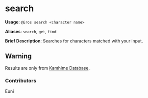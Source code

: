 # search

**Usage**: `@Eros search <character name>`

**Aliases**: `search`, `get`, `find`

**Brief Description**: Searches for characters matched with your input.

## Warning

Results are only from [Kamhime Database](https://kamihimedb.thegzm.space/).

### Contributors

Euni

